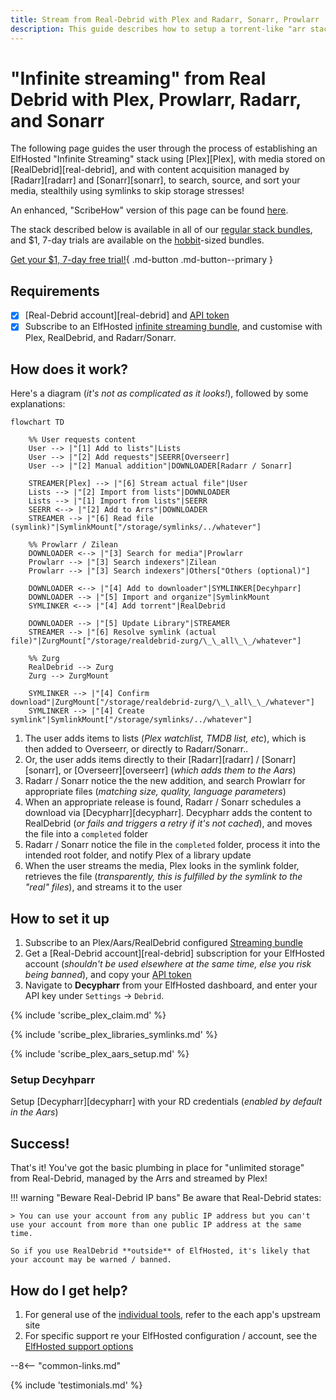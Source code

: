 ```yaml
---
title: Stream from Real-Debrid with Plex and Radarr, Sonarr, Prowlarr
description: This guide describes how to setup a torrent-like "arr stack", to achieve "stremio-like", streaming your media from Real-Debrid using Plex, without having to store it locally or even touch a torrent client or a VPN!
---
```

# "Infinite streaming" from Real Debrid with Plex, Prowlarr, Radarr, and Sonarr

The following page guides the user through the process of establishing an ElfHosted "Infinite Streaming" stack using [Plex][Plex], with media stored on [RealDebrid][real-debrid], and with content acquisition managed by [Radarr][radarr] and [Sonarr][sonarr], to search, source, and sort your media, stealthily using symlinks to skip storage stresses!

An enhanced, "ScribeHow" version of this page can be found [here](https://fnky.nz/elfguide-plex-realdebrid-aars).

The stack described below is available in all of our [regular stack bundles](https://store.elfhosted.com/product-category/streaming-bundles/), and \$1, 7-day trials are available on the [hobbit](https://store.elfhosted.com/product/hobbit])-sized bundles.

[Get your $1, 7-day free trial!](https://store.elfhosted.com/product/hobbit/){ .md-button .md-button--primary }

## Requirements

* [x] [Real-Debrid account][real-debrid] and [API token](https://real-debrid.com/apitoken)
* [x] Subscribe to an ElfHosted [infinite streaming bundle](https://store.elfhosted.com/product-category/streaming-bundles/), and customise with Plex, RealDebrid, and Radarr/Sonarr.

## How does it work?

Here's a diagram (*it's not as complicated as it looks!*), followed by some explanations:

```mermaid
flowchart TD

    %% User requests content
    User --> |"[1] Add to lists"|Lists
    User --> |"[2] Add requests"|SEERR[Overseerr]
    User --> |"[2] Manual addition"|DOWNLOADER[Radarr / Sonarr]
    
    STREAMER[Plex] --> |"[6] Stream actual file"|User
    Lists --> |"[2] Import from lists"|DOWNLOADER
    Lists --> |"[1] Import from lists"|SEERR
    SEERR <--> |"[2] Add to Arrs"|DOWNLOADER
    STREAMER --> |"[6] Read file (symlink)"|SymlinkMount["/storage/symlinks/../whatever"]

    %% Prowlarr / Zilean
    DOWNLOADER <--> |"[3] Search for media"|Prowlarr
    Prowlarr --> |"[3] Search indexers"|Zilean
    Prowlarr --> |"[3] Search indexers"|Others["Others (optional)"]

    DOWNLOADER <--> |"[4] Add to downloader"|SYMLINKER[Decyhparr]
    DOWNLOADER --> |"[5] Import and organize"|SymlinkMount
    SYMLINKER <--> |"[4] Add torrent"|RealDebrid

    DOWNLOADER --> |"[5] Update Library"|STREAMER
    STREAMER --> |"[6] Resolve symlink (actual file)"|ZurgMount["/storage/realdebrid-zurg/\_\_all\_\_/whatever"]

    %% Zurg
    RealDebrid --> Zurg
    Zurg --> ZurgMount

    SYMLINKER --> |"[4] Confirm download"|ZurgMount["/storage/realdebrid-zurg/\_\_all\_\_/whatever"]
    SYMLINKER --> |"[4] Create symlink"|SymlinkMount["/storage/symlinks/../whatever"]

```

1. The user adds items to lists (*Plex watchlist, TMDB list, etc*), which is then added to Overseerr, or directly to Radarr/Sonarr..
2. Or, the user adds items directly to their [Radarr][radarr] / [Sonarr][sonarr], or [Overseerr][overseerr] (*which adds them to the Aars*)
3. Radarr / Sonarr notice the the new addition, and search Prowlarr for appropriate files (*matching size, quality, language parameters*)
4. When an appropriate release is found, Radarr / Sonarr schedules a download via [Decypharr][decypharr]. Decypharr adds the content to RealDebrid (*or fails and triggers a retry if it's not cached*), and moves the file into a `completed` folder
5. Radarr / Sonarr notice the file in the `completed` folder, process it into the intended root folder, and notify Plex of a library update
6. When the user streams the media, Plex looks in the symlink folder, retrieves the file (*transparently, this is fulfilled by the symlink to the "real" files*), and streams it to the user

## How to set it up

1. Subscribe to an Plex/Aars/RealDebrid configured [Streaming bundle](https://store.elfhosted.com/product-category/streaming-bundles/)
2. Get a [Real-Debrid account][real-debrid] subscription for your ElfHosted account (*shouldn't be used elsewhere at the same time, else you risk being banned*), and copy your [API token](https://real-debrid.com/apitoken)
3. Navigate to **Decypharr** from your ElfHosted dashboard, and enter your API key under `Settings` -> `Debrid`.

{% include 'scribe_plex_claim.md' %}

{% include 'scribe_plex_libraries_symlinks.md' %}

{% include 'scribe_plex_aars_setup.md' %}

### Setup Decyhparr 

Setup [Decypharr][decypharr] with your RD credentials (*enabled by default in the Aars*)

## Success!

That's it! You've got the basic plumbing in place for "unlimited storage" from Real-Debrid, managed by the Arrs and streamed by Plex!

!!! warning "Beware Real-Debrid IP bans"
    Be aware that Real-Debrid states:
    
    > You can use your account from any public IP address but you can't use your account from more than one public IP address at the same time.

    So if you use RealDebrid **outside** of ElfHosted, it's likely that your account may be warned / banned.
    
## How do I get help?

1. For general use of the [individual tools](/apps/), refer to the each app's upstream site
2. For specific support re your ElfHosted configuration / account, see the [ElfHosted support options](/get-help/)

--8<-- "common-links.md"

{% include 'testimonials.md' %}